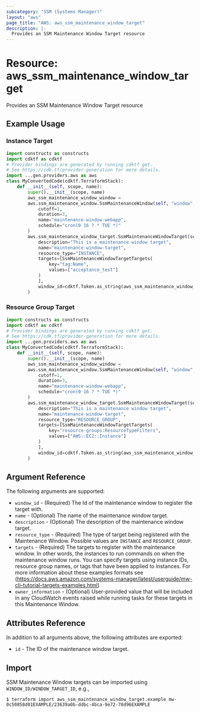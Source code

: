 ```yaml
---
subcategory: "SSM (Systems Manager)"
layout: "aws"
page_title: "AWS: aws_ssm_maintenance_window_target"
description: |-
  Provides an SSM Maintenance Window Target resource
---
```


# Resource: aws_ssm_maintenance_window_target

Provides an SSM Maintenance Window Target resource

## Example Usage

### Instance Target

```python
import constructs as constructs
import cdktf as cdktf
# Provider bindings are generated by running cdktf get.
# See https://cdk.tf/provider-generation for more details.
import ...gen.providers.aws as aws
class MyConvertedCode(cdktf.TerraformStack):
    def __init__(self, scope, name):
        super().__init__(scope, name)
        aws_ssm_maintenance_window_window =
        aws.ssm_maintenance_window.SsmMaintenanceWindow(self, "window",
            cutoff=1,
            duration=3,
            name="maintenance-window-webapp",
            schedule="cron(0 16 ? * TUE *)"
        )
        aws.ssm_maintenance_window_target.SsmMaintenanceWindowTarget(self, "target1",
            description="This is a maintenance window target",
            name="maintenance-window-target",
            resource_type="INSTANCE",
            targets=[SsmMaintenanceWindowTargetTargets(
                key="tag:Name",
                values=["acceptance_test"]
            )
            ],
            window_id=cdktf.Token.as_string(aws_ssm_maintenance_window_window.id)
        )
```

### Resource Group Target

```python
import constructs as constructs
import cdktf as cdktf
# Provider bindings are generated by running cdktf get.
# See https://cdk.tf/provider-generation for more details.
import ...gen.providers.aws as aws
class MyConvertedCode(cdktf.TerraformStack):
    def __init__(self, scope, name):
        super().__init__(scope, name)
        aws_ssm_maintenance_window_window =
        aws.ssm_maintenance_window.SsmMaintenanceWindow(self, "window",
            cutoff=1,
            duration=3,
            name="maintenance-window-webapp",
            schedule="cron(0 16 ? * TUE *)"
        )
        aws.ssm_maintenance_window_target.SsmMaintenanceWindowTarget(self, "target1",
            description="This is a maintenance window target",
            name="maintenance-window-target",
            resource_type="RESOURCE_GROUP",
            targets=[SsmMaintenanceWindowTargetTargets(
                key="resource-groups:ResourceTypeFilters",
                values=["AWS::EC2::Instance"]
            )
            ],
            window_id=cdktf.Token.as_string(aws_ssm_maintenance_window_window.id)
        )
```

## Argument Reference

The following arguments are supported:

* `window_id` - (Required) The Id of the maintenance window to register the target with.
* `name` - (Optional) The name of the maintenance window target.
* `description` - (Optional) The description of the maintenance window target.
* `resource_type` - (Required) The type of target being registered with the Maintenance Window. Possible values are `INSTANCE` and `RESOURCE_GROUP`.
* `targets` - (Required) The targets to register with the maintenance window. In other words, the instances to run commands on when the maintenance window runs. You can specify targets using instance IDs, resource group names, or tags that have been applied to instances. For more information about these examples formats see
 (https://docs.aws.amazon.com/systems-manager/latest/userguide/mw-cli-tutorial-targets-examples.html)
* `owner_information` - (Optional) User-provided value that will be included in any CloudWatch events raised while running tasks for these targets in this Maintenance Window.

## Attributes Reference

In addition to all arguments above, the following attributes are exported:

* `id` - The ID of the maintenance window target.

## Import

SSM Maintenance Window targets can be imported using `WINDOW_ID/WINDOW_TARGET_ID`, e.g.,

```
$ terraform import aws_ssm_maintenance_window_target.example mw-0c50858d01EXAMPLE/23639a0b-ddbc-4bca-9e72-78d96EXAMPLE
```

<!-- cache-key: cdktf-0.17.0-pre.15 input-92b2bac608bec00363419d95593bb62a742a89482301780d1875447fbe3cd03a -->